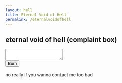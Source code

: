 ```yaml
---
layout: hell
title: Eternal Void of Hell
permalink: /eternalvoidofhell
---
```


## eternal void of hell (complaint box)

<textarea class="hell" id="inputField"></textarea>
<br>
<button class="hell" onclick="scream()">Burn</button>
<br>
<br>
no really if you wanna contact me too bad